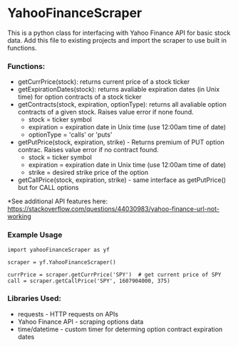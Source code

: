 # YahooFinanceScraper

This is a python class for interfacing with Yahoo Finance API for basic stock data. Add this file to existing projects and import the scraper to use built in functions.

### Functions:
- getCurrPrice(stock): returns current price of a stock ticker 
- getExpirationDates(stock): returns avaliable expiration dates (in Unix time) for option contracts of a stock ticker
- getContracts(stock, expiration, optionType): returns all avaliable option contracts of a given stock. Raises value error if none found. 
  - stock = ticker symbol
  - expiration = expiration date in Unix time (use 12:00am time of date)
  - optionType = 'calls' or 'puts'
- getPutPrice(stock, expiration, strike) - Returns premium of PUT option contrac. Raises value error if no contract found. 
  - stock = ticker symbol 
  - expiration = expiration date in Unix time (use 12:00am time of date)
  - strike = desired strike price of the option
- getCallPrice(stock, expiration, strike) - same interface as getPutPrice() but for CALL options

*See additional API features here: https://stackoverflow.com/questions/44030983/yahoo-finance-url-not-working

### Example Usage
    import yahooFinanceScraper as yf

    scraper = yf.YahooFinanceScraper()

    currPrice = scraper.getCurrPrice('SPY')  # get current price of SPY
    call = scraper.getCallPrice('SPY', 1607904000, 375)
    
      
### Libraries Used:
- requests - HTTP requests on APIs
- Yahoo Finance API - scraping options data
- time/datetime - custom timer for determing option contract expiration dates

  
